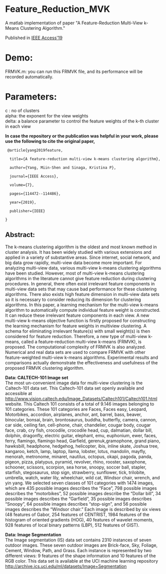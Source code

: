# Feature_Reduction_MVK

A matlab implementation of paper "A Feature-Reduction Multi-View k-Means Clustering Algorithm."

Published in [IEEE Access'19](https://ieeexplore.ieee.org/abstract/document/8793138/) <br /> 

# Demo: 
FRMVK.m: you can run this FRMVK file, and its performance will be recorded automatically.

# Parameters:
c : no of clusters <br />
alpha: the exponent for the view weights <br />
delta: a balance parameter to control the feature weights of the k-th cluster in each view <br />

**In case the repository or the publication was helpful in your work, please use the following to cite the original paper,**
<pre><code> @article{yang2019feature,<br />
  title={A feature-reduction multi-view k-means clustering algorithm},<br />
  author={Yang, Miin-Shen and Sinaga, Kristina P},<br />
  journal={IEEE Access},<br />
  volume={7},<br />
  pages={114472--114486},<br />
  year={2019},<br />
  publisher={IEEE}<br />
}
</code></pre>

## Abstract:
The k-means clustering algorithm is the oldest and most known method in cluster analysis.
It has been widely studied with various extensions and applied in a variety of substantive areas. Since
internet, social network, and big data grow rapidly, multi-view data become more important. For analyzing
multi-view data, various multi-view k-means clustering algorithms have been studied. However, most of
multi-view k-means clustering algorithms in the literature cannot give feature reduction during clustering
procedures. In general, there often exist irrelevant feature components in multi-view data sets that may cause
bad performance for these clustering algorithms. There also exists high feature dimension in multi-view data
sets so it is necessary to consider reducing its dimension for clustering algorithms. In this paper, a learning
mechanism for the multi-view k-means algorithm to automatically compute individual feature weight is
constructed. It can reduce these irrelevant feature components in each view. A new multi-view k-means
objective function is firstly proposed for constructing the learning mechanism for feature weights in multiview clustering. A schema for eliminating irrelevant feature(s) with small weight(s) is then considered
for feature reduction. Therefore, a new type of multi-view k-means, called a feature-reduction multi-view
k-means (FRMVK), is proposed. The computational complexity of FRMVK is also analyzed. Numerical
and real data sets are used to compare FRMVK with other feature-weighted multi-view k-means algorithms.
Experimental results and comparisons actually demonstrate the effectiveness and usefulness of the proposed
FRMVK clustering algorithm.

**Data: CALTECH-101 Image set** <br />
The most un-convenient image data for multi-view clustering is the Caltech-101 data set. This Caltech-101 data set openly available and accessible at
http://www.vision.caltech.edu/Image_Datasets/Caltech101/Caltech101.html website. This
Caltech 101 consists of a total of 9.146 images belonging to 101 categories. These 101
categories are Faces, Faces easy, Leopard, Motorbikes, accordion, airplanes, anchor, ant,
barrel, bass, beaver, binocular, bonsai, brain, brontosaurus, buddha, butterfly, camera, cannon,
car side, ceiling fan, cell-phone, chair, chandelier, cougar body, cougar face, crab, cry fish,
crocodile, crocodile head, cup, dalmatian, dollar bill, dolphin, dragonfly, electric guitar,
elephant, emu, euphonium, ewer, faces, ferry, flamingo, flamingo head, Garfield, gerenuk,gramophone, grand piano, hawksbill, headphone, hedgehog, helicopter, ibis, inline skate, Joshua tree, kangaroo, ketch, lamp, laptop, llama, lobster, lotus, mandolin, mayfly, menorah,
metronome, minaret, nautilus, octopus, okapi, pagoda, panda, pigeon, pizza, platypus, pyramid,
revolver, rhino, rooster, saxophone, schooner, scissors, scorpion, sea horse, snoopy, soccer
ball, stapler, starfish, stegosaurus, stop sign, strawberry, sunflower, tick, trilobite, umbrella,
watch, water lily, wheelchair, wild cat, Windsor chair, wrench, and yin yang. We selected seven
classes of 101 categories with 1474 images, which are 435 possible images describes the
“Face”, 798 possible images describes the “motorbikes”, 52 possible images describe the
“Dollar bill”, 34 possible images describes the “Garfield”, 35 possible images describes
“Snoopy”, 64 possible images describes “stop-sign”, and 56 possible images describes the
“Windsor chair.” Each image is described by six views (48 features of Gabor, 254 features of
CENTRIST, 1984 features of the histogram of oriented gradients (HOG), 40 features of
wavelet moments, 928 features of local binary patterns (LBP), 512 features of GIST).

**Data: Image Segmentation** <br />
The Image segmentation (IS) data set contains 2310 instances of seven outdoor images.
These seven outdoor images are Brick-face, Sky, Foliage, Cement, Window, Path, and Grass.
Each instance is represented by two different views: 9 features of the shape information and 10
features of the RGB color. This data set is available at the UCI machine learning repository http://archive.ics.uci.edu/ml/datasets/Image+Segmentation 
